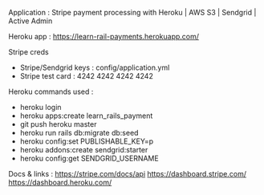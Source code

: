 

Application : Stripe payment processing with Heroku | AWS S3 | Sendgrid | Active Admin

Heroku app : https://learn-rail-payments.herokuapp.com/

Stripe creds
- Stripe/Sendgrid keys : config/application.yml
- Stripe test card : 4242 4242 4242 4242

Heroku commands used : 

- heroku login
- heroku apps:create learn_rails_payment
- git push heroku master
- heroku run rails db:migrate db:seed
- heroku config:set PUBLISHABLE_KEY=p
- heroku addons:create sendgrid:starter
- heroku config:get SENDGRID_USERNAME


Docs & links : 
https://stripe.com/docs/api
https://dashboard.stripe.com/
https://dashboard.heroku.com/
